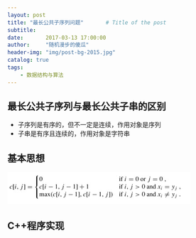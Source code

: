 ```yaml
---
layout: post
title: "最长公共子序列问题"       # Title of the post
subtitle:
date:       2017-03-13 17:00:00
author:     "随机漫步的傻瓜"
header-img: "img/post-bg-2015.jpg"
catalog: true
tags:
    - 数据结构与算法
---
```

## 最长公共子序列与最长公共子串的区别

- 子序列是有序的，但不一定是连续，作用对象是序列
- 子串是有序且连续的，作用对象是字符串

## 基本思想
![最长公共子序列](/img/最长公共子序列.png)

## C++程序实现
